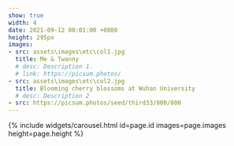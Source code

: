 ```yaml
---
show: true
width: 4
date: 2021-09-12 00:01:00 +0800
height: 295px
images:
- src: assets\images\etc\col1.jpg
  title: Me & Twanny
  # desc: Description 1.
  # link: https://picsum.photos/
- src: assets\images\etc\col2.jpg
  title: Blooming cherry blossoms at Wuhan University
  # desc: Description 2
- src: https://picsum.photos/seed/third33/800/800
---
```


{% include widgets/carousel.html id=page.id images=page.images height=page.height %}
